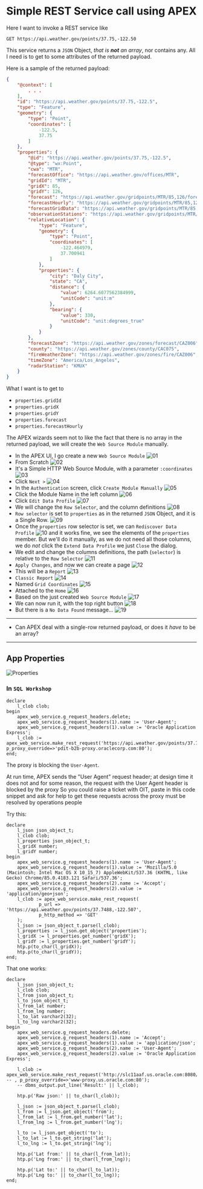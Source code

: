 # Simple REST Service call using APEX

Here I want to invoke a REST service like 
```
GET https://api.weather.gov/points/37.75,-122.50
```
This service returns a `JSON` Object, _that is **not** an array_, nor contains any.
All I need is to get to some attributes of the returned payload.

Here is a sample of the returned payload:
```json
{
    "@context": [
        . . .
    ],
    "id": "https://api.weather.gov/points/37.75,-122.5",
    "type": "Feature",
    "geometry": {
        "type": "Point",
        "coordinates": [
            -122.5,
            37.75
        ]
    },
    "properties": {
        "@id": "https://api.weather.gov/points/37.75,-122.5",
        "@type": "wx:Point",
        "cwa": "MTR",
        "forecastOffice": "https://api.weather.gov/offices/MTR",
        "gridId": "MTR",
        "gridX": 85,
        "gridY": 126,
        "forecast": "https://api.weather.gov/gridpoints/MTR/85,126/forecast",
        "forecastHourly": "https://api.weather.gov/gridpoints/MTR/85,126/forecast/hourly",
        "forecastGridData": "https://api.weather.gov/gridpoints/MTR/85,126",
        "observationStations": "https://api.weather.gov/gridpoints/MTR/85,126/stations",
        "relativeLocation": {
            "type": "Feature",
            "geometry": {
                "type": "Point",
                "coordinates": [
                    -122.464979,
                    37.700941
                ]
            },
            "properties": {
                "city": "Daly City",
                "state": "CA",
                "distance": {
                    "value": 6264.6077562384999,
                    "unitCode": "unit:m"
                },
                "bearing": {
                    "value": 330,
                    "unitCode": "unit:degrees_true"
                }
            }
        },
        "forecastZone": "https://api.weather.gov/zones/forecast/CAZ006",
        "county": "https://api.weather.gov/zones/county/CAC075",
        "fireWeatherZone": "https://api.weather.gov/zones/fire/CAZ006",
        "timeZone": "America/Los_Angeles",
        "radarStation": "KMUX"
    }
}
```
What I want is to get to 
- `properties.gridId`
- `properties.gridX` 
- `properties.gridY`
- `properties.forecast`
- `properties.forecastHourly`

The APEX wizards seem not to like the fact that there is no array in the returned payload, we will create 
the `Web Source Module` manually.

- In the APEX UI, I go create a new `Web Source Module`
    ![01](./images/WSM.01.png)
- From Scratch
    ![02](./images/WSM.02.png)
- It's a Simple HTTP Web Source Module, with a parameter `:coordinates`
    ![03](./images/WSM.03.png)
- Click `Next >`
    ![04](./images/WSM.04.png)
- In the `Authentication` screen, click `Create Module Manually`
    ![05](./images/WSM.05.png)
- Click the Module Name in the left column
    ![06](./images/WSM.06.png)
- Click `Edit Data Profile`
    ![07](./images/WSM.07.png)
- We will change the `Row Selector`, and the column definitions
    ![08](./images/WSM.08.png)
- `Row selector` is set to `properties` as in the returned `JSON` Object, and it is a Single Row.
    ![09](./images/WSM.09.png)
- Once the `properties` row selector is set, we can `Rediscover Data Profile`
    ![10](./images/WSM.10.png)
  and it works fine, we see the elements of the `properties` member. But we'll do it manually, as we do not need all those columns,
  we do *not* click the `Extend Data Profile` we just `Close` the dialog.  
- We edit and change the columns definitions, the path (`selector`) is relative to the `Row Selector` 
    ![11](./images/WSM.11.png)
- `Apply Changes`, and now we can create a page
    ![12](./images/WSM.12.png)
- This will be a `Report`
    ![13](./images/WSM.13.png)
- `Classic Report`
    ![14](./images/WSM.14.png)
- Named `Grid Coordinates`
    ![15](./images/WSM.15.png)
- Attached to the `Home`
    ![16](./images/WSM.16.png)
- Based on the just created `Web Source Module`
    ![17](./images/WSM.17.png)
- We can now run it, with the top right button
    ![18](./images/WSM.18.png)
- But there is a `No Data Found` message...
    ![19](./images/WSM.19.png)

---
- Can APEX deal with a single-row returned payload, or does it *have* to be an array?
---

## App Properties
![Properties](./images/APEX.01.png)

### In `SQL Workshop`
```
declare
    l_clob clob;
begin
    apex_web_service.g_request_headers.delete;
    apex_web_service.g_request_headers(1).name := 'User-Agent';
    apex_web_service.g_request_headers(1).value := 'Oracle Application Express';
    l_clob := apex_web_service.make_rest_request('https://api.weather.gov/points/37.75,-122.50','GET', p_proxy_override=>'pdit-b2b-proxy.oraclecorp.com:80');
end;
```
The proxy is blocking the `User-Agent`.

At run time, APEX sends the "User Agent" request header; at design time it does not
and for some reason, the request with the User Agent header is blocked by the proxy
So you could raise a ticket with OIT, paste in this code snippet and ask for help to get these requests across the proxy
must be resolved by operations people

Try this:
```
declare
    l_json json_object_t;
    l_clob clob;
    l_properties json_object_t;
    l_gridX number;
    l_gridY number;
begin
    apex_web_service.g_request_headers(1).name := 'User-Agent';
    apex_web_service.g_request_headers(1).value := 'Mozilla/5.0 (Macintosh; Intel Mac OS X 10_15_7) AppleWebKit/537.36 (KHTML, like Gecko) Chrome/85.0.4183.121 Safari/537.36';
    apex_web_service.g_request_headers(2).name := 'Accept';
    apex_web_service.g_request_headers(2).value := 'application/geo+json';
    l_clob := apex_web_service.make_rest_request(
            p_url => 'https://api.weather.gov/points/37.7488,-122.507',
            p_http_method => 'GET'
    );
    l_json := json_object_t.parse(l_clob);
    l_properties := l_json.get_object('properties');
    l_gridX := l_properties.get_number('gridX');
    l_gridY := l_properties.get_number('gridY');
    htp.p(to_char(l_gridX));
    htp.p(to_char(l_gridY));
end;
```

That one works:
```
declare
    l_json json_object_t;
    l_clob clob;
    l_from json_object_t;
    l_to json_object_t;
    l_from_lat number;
    l_from_lng number;
    l_to_lat varchar2(32);
    l_to_lng varchar2(32);
begin
    apex_web_service.g_request_headers.delete;
    apex_web_service.g_request_headers(1).name := 'Accept';
    apex_web_service.g_request_headers(1).value := 'application/json';
    apex_web_service.g_request_headers(2).name := 'User-Agent';
    apex_web_service.g_request_headers(2).value := 'Oracle Application Express';
    
    l_clob := apex_web_service.make_rest_request('http://slc11aaf.us.oracle.com:8080/rest/geopos/37.75,-122.50','GET'); -- , p_proxy_override=>'www-proxy.us.oracle.com:80');
    -- dbms_output.put_line('Result:' || l_clob);
    
    htp.p('Raw json:' || to_char(l_clob));

    l_json := json_object_t.parse(l_clob);
    l_from := l_json.get_object('from');
    l_from_lat := l_from.get_number('lat');
    l_from_lng := l_from.get_number('lng');
    
    l_to := l_json.get_object('to');
    l_to_lat := l_to.get_string('lat');
    l_to_lng := l_to.get_string('lng');
    
    htp.p('Lat from:' || to_char(l_from_lat));
    htp.p('Lng from:' || to_char(l_from_lng));

    htp.p('Lat to:' || to_char(l_to_lat));
    htp.p('Lng to:' || to_char(l_to_lng));
end;
```
